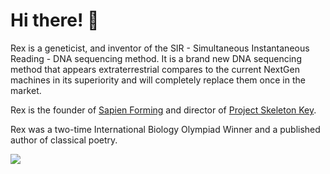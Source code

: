 # Hi there! 👋

Rex is a geneticist, and inventor of the SIR - Simultaneous Instantaneous Reading - DNA sequencing method. It is a brand new DNA sequencing method that appears extraterrestrial compares to the current NextGen machines in its superiority and will completely replace them once in the market.


Rex is the founder of [Sapien Forming](https://medium.com/sapien-forming) and director of [Project Skeleton Key](https://meanmachinerex.flounder.online/).


Rex was a two-time International Biology Olympiad Winner and a published author of classical poetry. 

![](https://meanmachinerex.flounder.online/skeleton.jpg)
